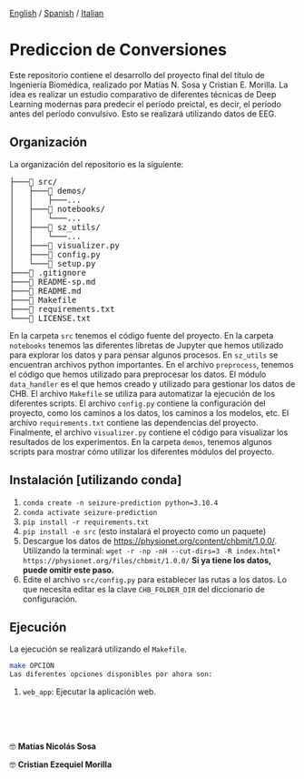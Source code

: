[English](README.md) / [Spanish](README-sp.md) / [Italian](README-it.md)

# Prediccion de Conversiones

Este repositorio contiene el desarrollo del proyecto final del título de Ingeniería Biomédica, realizado por  Matías N. Sosa y Cristian E. Morilla. La idea es realizar un estudio comparativo de diferentes técnicas de Deep Learning modernas para predecir el período preictal, es decir, el período antes del período convulsivo. Esto se realizará utilizando datos de EEG.


## Organización
La organización del repositorio es la siguiente:

<pre>
├───📁 src/
│   ├───📁 demos/
│   │   ├───...
│   ├───📁 notebooks/
│   │   └───...
│   ├───📁 sz_utils/
│   │   └───...
│   ├───📄 visualizer.py
│   ├───📄 config.py
│   └───📄 setup.py
├───📄 .gitignore
├───📄 README-sp.md
├───📄 README.md
├───📄 Makefile
├───📄 requirements.txt
└───📄 LICENSE.txt
</pre>

En la carpeta `src` tenemos el código fuente del proyecto. En la carpeta `notebooks` tenemos las diferentes libretas de Jupyter que hemos utilizado para explorar los datos y para pensar algunos procesos. En `sz_utils` se encuentran archivos python importantes. En el archivo `preprocess`, tenemos el código que hemos utilizado para preprocesar los datos. El módulo `data_handler` es el que hemos creado y utilizado para gestionar los datos de CHB. El archivo `Makefile` se utiliza para automatizar la ejecución de los diferentes scripts. El archivo `config.py` contiene la configuración del proyecto, como los caminos a los datos, los caminos a los modelos, etc. El archivo `requirements.txt` contiene las dependencias del proyecto. Finalmente, el archivo `visualizer.py` contiene el código para visualizar los resultados de los experimentos. En la carpeta `demos`, tenemos algunos scripts para mostrar cómo utilizar los diferentes módulos del proyecto.

 

## Instalación [utilizando conda]

1. `conda create -n seizure-prediction python=3.10.4`
2. `conda activate seizure-prediction`
3. `pip install -r requirements.txt`
4. `pip install -e src` (esto instalará el proyecto como un paquete)
5. Descargue los datos de https://physionet.org/content/chbmit/1.0.0/. Utilizando la terminal: `wget -r -np -nH --cut-dirs=3 -R index.html* https://physionet.org/files/chbmit/1.0.0/` **Si ya tiene los datos, puede omitir este paso.**
6. Edite el archivo `src/config.py` para establecer las rutas a los datos. Lo que necesita editar es la clave `CHB_FOLDER_DIR` del diccionario de configuración. 

## Ejecución
La ejecución se realizará utilizando el `Makefile`.

```bash
make OPCIÓN
Las diferentes opciones disponibles por ahora son:
```
1. `web_app`: Ejecutar la aplicación web.

<br>
<br>
<br>

🤓 **Matías Nicolás Sosa**

🤓 **Cristian Ezequiel Morilla**